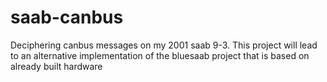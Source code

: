 # saab-canbus
Deciphering canbus messages on my 2001 saab 9-3. This project will lead to an alternative implementation of the bluesaab project that is based on already built hardware
